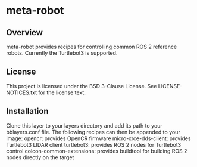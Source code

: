 # meta-robot
## Overview
meta-robot provides recipes for controlling common ROS 2 reference robots. Currently the Turtlebot3 is supported.
## License
This project is licensed under the BSD 3-Clause License. See LICENSE-NOTICES.txt for the license text.
## Installation
Clone this layer to your layers directory and add its path to your bblayers.conf file. The following recipes can then be appended to your image:
opencr: provides OpenCR firmware
micro-xrce-dds-client: provides Turtlebot3 LIDAR client
turtlebot3: provides ROS 2 nodes for Turtlebot3 control
colcon-common-extensions: provides buildtool for building ROS 2 nodes directly on the target